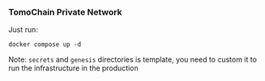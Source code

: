### TomoChain Private Network
Just run:
```
docker compose up -d
```

Note: `secrets` and `genesis` directories is template, you need to custom it to run the infrastructure in the production
